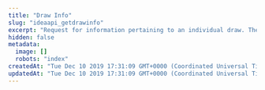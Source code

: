 ```yaml
---
title: "Draw Info"
slug: "ideaapi_getdrawinfo"
excerpt: "Request for information pertaining to an individual draw. The response will include a more detailed breakdown of draw level details."
hidden: false
metadata: 
  image: []
  robots: "index"
createdAt: "Tue Dec 10 2019 17:31:09 GMT+0000 (Coordinated Universal Time)"
updatedAt: "Tue Dec 10 2019 17:31:09 GMT+0000 (Coordinated Universal Time)"
---
```


